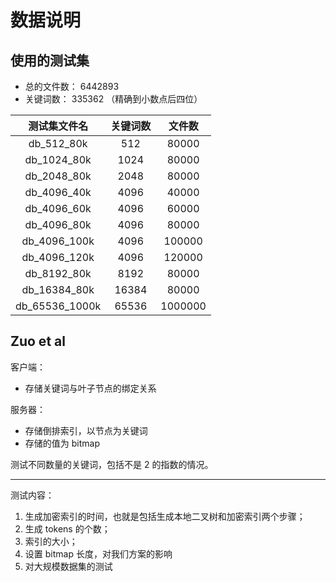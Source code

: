 # 数据说明

## 使用的测试集

+ 总的文件数： 6442893
+ 关键词数： 335362 （精确到小数点后四位）

|测试集文件名|关键词数|文件数|
|:-:|:-:|:-:|
|db_512_80k|512|80000|
|db_1024_80k|1024|80000|
|db_2048_80k|2048|80000|
|db_4096_40k|4096|40000|
|db_4096_60k|4096|60000|
|db_4096_80k|4096|80000|
|db_4096_100k|4096|100000|
|db_4096_120k|4096|120000|
|db_8192_80k|8192|80000|
|db_16384_80k|16384|80000|
|db_65536_1000k|65536|1000000|

## Zuo et al

客户端：

+ 存储关键词与叶子节点的绑定关系

服务器：

+ 存储倒排索引，以节点为关键词
+ 存储的值为 bitmap

测试不同数量的关键词，包括不是 2 的指数的情况。

---

测试内容：

1. 生成加密索引的时间，也就是包括生成本地二叉树和加密索引两个步骤；
2. 生成 tokens 的个数；
3. 索引的大小；
4. 设置 bitmap 长度，对我们方案的影响
5. 对大规模数据集的测试


